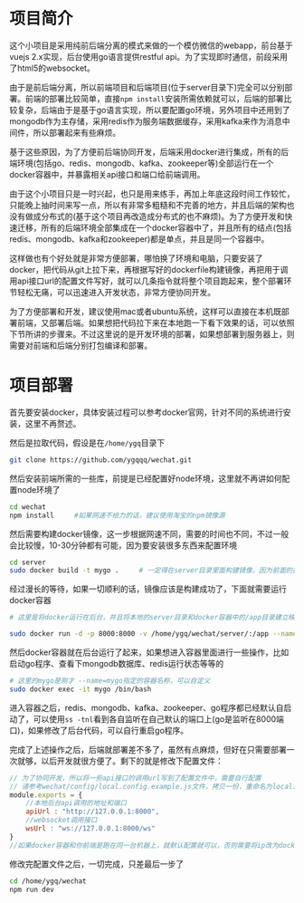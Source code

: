 # 项目简介

这个小项目是采用纯前后端分离的模式来做的一个模仿微信的webapp，前台基于vuejs 2.x实现，后台使用go语言提供restful api。为了实现即时通信，前段采用了html5的websocket。

由于是前后端分离，所以前端项目和后端项目(位于server目录下)完全可以分别部署。前端的部署比较简单，直接`npm install`安装所需依赖就可以，后端的部署比较复杂，后端由于是基于go语言实现，所以要配置go环境，另外项目中还用到了mongodb作为主存储，采用redis作为服务端数据缓存，采用kafka来作为消息中间件，所以部署起来有些麻烦。

基于这些原因，为了方便前后端协同开发，后端采用docker进行集成，所有的后端环境(包括go、redis、mongodb、kafka、zookeeper等)全部运行在一个docker容器中，并暴露相关api接口和端口给前端调用。

由于这个小项目只是一时兴起，也只是用来练手，再加上年底这段时间工作较忙，只能晚上抽时间来写一点，所以有非常多粗糙和不完善的地方，并且后端的架构也没有做成分布式的(基于这个项目再改造成分布式的也不麻烦)。为了方便开发和快速迁移，所有的后端环境全部集成在一个docker容器中了，并且所有的结点(包括redis、mongodb、kafka和zookeeper)都是单点，并且是同一个容器中。

这样做也有个好处就是非常方便部署，哪怕换了环境和电脑，只要安装了docker，把代码从git上拉下来，再根据写好的dockerfile构建镜像，再把用于调用api接口url的配置文件写好，就可以几条指令就将整个项目跑起来，整个部署环节轻松无痛，可以迅速进入开发状态，非常方便协同开发。

为了方便部署和开发，建议使用mac或者ubuntu系统，这样可以直接在本机既部署前端，又部署后端。如果想把代码拉下来在本地跑一下看下效果的话，可以依照下节所讲的步骤来。不过这里说的是开发环境的部署，如果想部署到服务器上，则需要对前端和后端分别打包编译和部署。

# 项目部署

首先要安装docker，具体安装过程可以参考docker官网，针对不同的系统进行安装，这里不再赘述。

然后是拉取代码，假设是在`/home/ygq`目录下
```bash
git clone https://github.com/ygqqq/wechat.git
```
然后安装前端所需的一些库，前提是已经配置好node环境，这里就不再讲如何配置node环境了
```bash
cd wechat
npm install     #如果网速不给力的话，建议使用淘宝的npm镜像源
```

然后需要构建docker镜像，这一步根据网速不同，需要的时间也不同，不过一般会比较慢，10-30分钟都有可能，因为要安装很多东西来配置环境
``` bash
cd server
sudo docker build -t mygo .     # 一定得在server目录里面构建镜像，因为前面的指令.指定了在当前目录找dockerfile
```
经过漫长的等待，如果一切顺利的话，镜像应该是构建成功了，下面就需要运行docker容器
```bash
# 这里是将docker运行在后台，并且将本地的server目录和docker容器中的/app目录建立映射关系，这样可以很方便开发，比如后台代码如果修改了，只需要重启go程序即可。-v后面的路径一定要正确　-v 你的server路径:/app   -p 你本地端口:docker容器端口　　后面的mygo是刚才构建的镜像名字，可以自定义

sudo docker run -d -p 8000:8000 -v /home/ygq/wechat/server/:/app --name=mygo mygo
```
然后docker容器就在后台运行了起来，如果想进入容器里面进行一些操作，比如启动go程序、查看下mongodb数据库、redis运行状态等等的
```bash
# 这里的mygo是刚才 --name=mygo指定的容器名称，可以自定义
sudo docker exec -it mygo /bin/bash
```
进入容器之后，redis、mongodb、kafka、zookeeper、go程序都已经默认自启动了，可以使用`ss -tnl`看到各自监听在自己默认的端口上(go是监听在8000端口)，如果修改了后台代码，可以自行重启go程序。

完成了上述操作之后，后端就部署差不多了，虽然有点麻烦，但好在只需要部署一次就够，以后开发就很方便了。剩下的就是修改下配置文件：
```javascript
// 为了协同开发，所以将一些api接口的调用url写到了配置文件中，需要自行配置
// 请参考wechat/config/local.config.example.js文件，拷贝一份，重命名为local.config.js,内容如下：
module.exports = {
    //本地后台api调用的地址和端口
    apiUrl : "http://127.0.0.1:8000",  
    //websocket调用接口     
    wsUrl : "ws://127.0.0.1:8000/ws"
}
//如果docker容器和你前端是跑在同一台机器上，就默认配置就可以，否则需要将ip改为docker容器所在的ip，注意不是docker容器自身的ip，而是宿主机的ip
```
修改完配置文件之后，一切完成，只差最后一步了
```bash
cd /home/ygq/wechat
npm run dev
```


